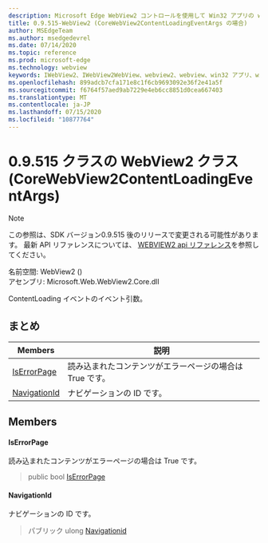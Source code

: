 ```yaml
---
description: Microsoft Edge WebView2 コントロールを使用して Win32 アプリの web コンテンツをホストする
title: 0.9.515-WebView2 (CoreWebView2ContentLoadingEventArgs の場合)
author: MSEdgeTeam
ms.author: msedgedevrel
ms.date: 07/14/2020
ms.topic: reference
ms.prod: microsoft-edge
ms.technology: webview
keywords: IWebView2、IWebView2WebView、webview2、webview、win32 アプリ、win32、edge、ICoreWebView2、ICoreWebView2Controller、browser control、edge html
ms.openlocfilehash: 899adcb7cfa171e8c1f6cb9693092e36f2e41a5f
ms.sourcegitcommit: f6764f57aed9ab7229e4eb6cc8851d0cea667403
ms.translationtype: MT
ms.contentlocale: ja-JP
ms.lasthandoff: 07/15/2020
ms.locfileid: "10877764"
---
```

# 0.9.515 クラスの WebView2 クラス (CoreWebView2ContentLoadingEventArgs) 

> [!NOTE]
> この参照は、SDK バージョン0.9.515 後のリリースで変更される可能性があります。 最新 API リファレンスについては、 [WEBVIEW2 api リファレンス](../../../webview2-api-reference.md)を参照してください。

名前空間: WebView2 () \
アセンブリ: Microsoft.Web.WebView2.Core.dll

ContentLoading イベントのイベント引数。

## まとめ

 Members                        | 説明
--------------------------------|---------------------------------------------
[IsErrorPage](#iserrorpage) | 読み込まれたコンテンツがエラーページの場合は True です。
[NavigationId](#navigationid) | ナビゲーションの ID です。

## Members

#### IsErrorPage 

読み込まれたコンテンツがエラーページの場合は True です。

> public bool [IsErrorPage](#iserrorpage)

#### NavigationId 

ナビゲーションの ID です。

> パブリック ulong [Navigationid](#navigationid)

